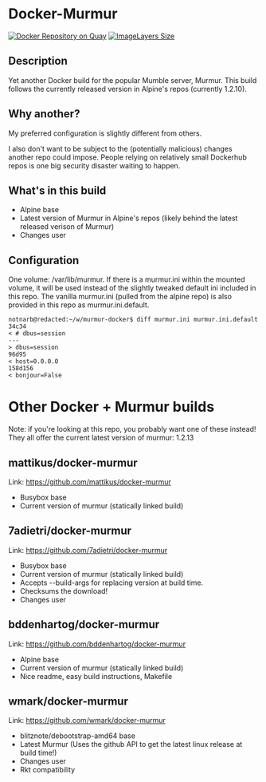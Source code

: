 # Docker-Murmur
[![Docker Repository on Quay](https://quay.io/repository/notnarb/murmur/status "Docker Repository on Quay")](https://quay.io/repository/notnarb/murmur) [![ImageLayers Size](https://img.shields.io/imagelayers/image-size/notnarb/docker-murmur/latest.svg)]()

## Description

Yet another Docker build for the popular Mumble server, Murmur.  This build
follows the currently released version in Alpine's repos (currently 1.2.10).

## Why another?

My preferred configuration is slightly different from others.

I also don't want to be subject to the (potentially malicious) changes another
repo could impose. People relying on relatively small Dockerhub repos is one big
security disaster waiting to happen.

## What's in this build

* Alpine base
* Latest version of Murmur in Alpine's repos (likely behind the latest released verison of Murmur)
* Changes user

## Configuration

One volume: /var/lib/murmur.  If there is a murmur.ini within the mounted
volume, it will be used instead of the slightly tweaked default ini included in
this repo.  The vanilla murmur.ini (pulled from the alpine repo) is also
provided in this repo as murmur.ini.default.

```
notnarb@redacted:~/w/murmur-docker$ diff murmur.ini murmur.ini.default
34c34
< # dbus=session
---
> dbus=session
96d95
< host=0.0.0.0
158d156
< bonjour=False
```

# Other Docker + Murmur builds

Note: if you're looking at this repo, you probably want one of these instead!
They all offer the current latest version of murmur: 1.2.13

## mattikus/docker-murmur

Link: https://github.com/mattikus/docker-murmur

* Busybox base
* Current version of murmur (statically linked build)

## 7adietri/docker-murmur

Link: https://github.com/7adietri/docker-murmur

* Busybox base
* Current version of murmur (statically linked build)
* Accepts --build-args for replacing version at build time.
* Checksums the download!
* Changes user

## bddenhartog/docker-murmur

Link: https://github.com/bddenhartog/docker-murmur

* Alpine base
* Current version of murmur (statically linked build)
* Nice readme, easy build instructions, Makefile

## wmark/docker-murmur

Link: https://github.com/wmark/docker-murmur

* blitznote/debootstrap-amd64 base
* Latest Murmur (Uses the github API to get the latest linux release at build time!)
* Changes user
* Rkt compatibility
